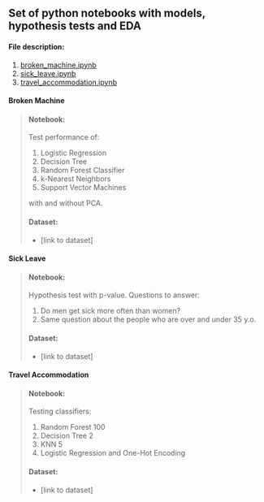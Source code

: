 ## Set of python notebooks with models, hypothesis tests and EDA

#### File description:
1. [broken_machine.ipynb](#broken-machine)
2. [sick_leave.ipynb](#sick-leave)
3. [travel_accommodation.ipynb](#travel-accommodation)


#### Broken Machine

> #### Notebook:
> Test performance of:
> 1. Logistic Regression
> 2. Decision Tree
> 3. Random Forest Classifier
> 4. k-Nearest Neighbors
> 5. Support Vector Machines
> 
> with and without PCA.
> 
> #### Dataset:
> * [link to dataset]

#### Sick Leave

> #### Notebook:
> Hypothesis test with p-value.
> Questions to answer:
> 1. Do men get sick more often than women?
> 2. Same question about the people who are over and under 35 y.o.
> 
> #### Dataset:
> * [link to dataset]

#### Travel Accommodation

> #### Notebook:
> Testing classifiers:
> 1. Random Forest 100
> 2. Decision Tree 2
> 3. KNN 5
> 4. Logistic Regression
> and One-Hot Encoding
> 
> #### Dataset:
> * [link to dataset]
